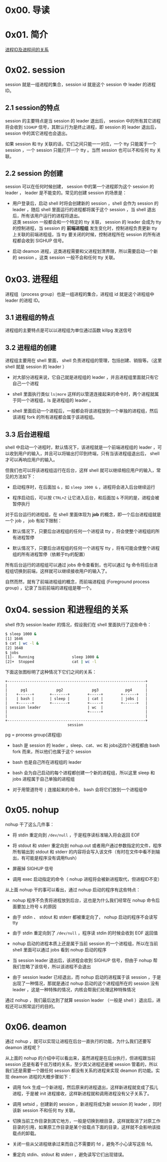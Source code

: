 # 0x00. 导读

# 0x01. 简介

[进程ID及进程间的关系](https://mazhen.tech/p/%E8%BF%9B%E7%A8%8Bid%E5%8F%8A%E8%BF%9B%E7%A8%8B%E9%97%B4%E7%9A%84%E5%85%B3%E7%B3%BB/)

# 0x02. session

session 就是一组进程的集合，session id 就是这个 session 中 leader 的进程 ID。

## 2.1 session的特点

session 的主要特点是当 session 的 leader 退出后， session 中的所有其它进程将会收到 `SIGHUP` 信号，其默认行为是终止进程，即 session 的 leader 退出后， session 中的其它进程也会退出。

如果 session 和 tty 关联的话，它们之间只能一一对应，一个 tty 只能属于一个 session ，一个 session 只能打开一个 tty 。当然 session 也可以不和任何 tty 关联。

## 2.2 session 的创建

session 可以在任何时候创建， session 中的第一个进程即为这个 session 的 leader ， leader 是不能变的。常见的创建 session 的场景是：

- 用户登录后，启动 shell 时将会创建新的 session ，shell 会作为 session 的 leader ，随后 shell 里面运行的进程都将属于这个 session ，当 shell 退出后，所有该用户运行的进程将退出。  
这类 session 一般都会和一个特定的 tty 关联， session 的 leader 会成为 tty 的控制进程，当 session 的 **前端进程组** 发生变化时，控制进程负责更新 tty 上关联的前端进程组，当 tty 要关闭的时候，控制进程所在 session 的所有进程都会收到 SIGHUP 信号。

- 启动 deamon 进程，这类进程需要和父进程划清界限，所以需要启动一个新的 session 。这类 session 一般不会和任何 tty 关联。

# 0x03. 进程组

进程组（process group）也是一组进程的集合，进程组 id 就是这个进程组中 leader 的进程 ID。

## 3.1 进程组的特点

进程组的主要特点是可以以进程组为单位通过函数 killpg 发送信号

## 3.2 进程组的创建

进程组主要用在 shell 里面， shell 负责进程组的管理，包括创建、销毁等。（这里 shell 就是 session 的 leader ）

- 对大部分进程来说，它自己就是进程组的 leader ，并且进程组里面就只有它自己一个进程

- shell 里面执行类似 `ls|more` 这样的以管道连接起来的命令时，两个进程就属于同一个进程组，ls 是进程组的 leader 。

- shell 里面启动一个进程后，一般都会将该进程放到一个单独的进程组，然后该进程 fork 的所有进程都会属于该进程组。

## 3.3 后台进程组

shell 中启动一个进程时，默认情况下，该进程就是一个前端进程组的 leader ，可以收到用户的输入，并且可以将输出打印到终端，只有当该进程组退出后， shell 才可以再响应用户的输入。

但我们也可以将该进程组运行在后台，这样 shell 就可以继续相应用户的输入，常见的方法如下：

- 启动程序时，在后面加 `&` ，如 `sleep 1000 &` ，进程将会进入后台继续运行

- 程序启动后，可以按 `CTRL+Z` 让它进入后台，和后面加 `&` 不同的是，进程会被暂停执行

对于后台运行的进程组，在 shell 里面体现为 **job** 的概念，即一个后台进程组就是一个  job ， job 有如下限制：

- 默认情况下，只要后台进程组的任何一个进程读 tty ，将会使整个进程组的所有进程暂停

- 默认情况下，只要后台进程组的任何一个进程写 tty ，将有可能会使整个进程组的所有进程暂停（依赖于tty的配置）

所有后台运行的进程组可以通过 jobs 命令查看到，也可以通过 fg 命令将后台进程组切换到前端，这样就可以继续接收用户的输入了。

自然而然，就有了前端进程组的概念，而前端进程组 (Foreground process group) ，记录了当前前端的进程组是哪一个。

# 0x04. session 和进程组的关系

shell 作为 session leader 的情况，假设我们在 shell 里面执行了这些命令：
```bash
$ sleep 1000 &
[1] 1646
$ cat | wc -l &
[2] 1648
$ jobs
[1]-  Running                 sleep 1000 &
[2]+  Stopped                 cat | wc -l
```

下面这张图标明了这种情况下它们之间的关系：
```
+--------------------------------------------------------------+
|                                                              |
|      pg1             pg2             pg3            pg4      |
|    +------+       +-------+        +-----+        +------+   |
|    | bash |       | sleep |        | cat |        | jobs |   |
|    +------+       +-------+        +-----+        +------+   |
| session leader                     | wc  |                   |
|                                    +-----+                   |
|                                                              |
+--------------------------------------------------------------+
                            session
```

pg = process group(进程组)

-  bash 是 session 的 leader ，sleep、cat、wc 和 jobs这四个进程都由 bash fork 而来，所以他们也属于这个 session 

-  bash 也是自己所在进程组的 leader 

-  bash 会为自己启动的每个进程都创建一个新的进程组，所以这里 sleep 和 jobs 进程属于自己单独的进程组

- 对于用管道符号 `|` 连接起来的命令， bash 会将它们放到一个进程组中

# 0x05. nohup

nohup 干了这么几件事：

- 将 stdin 重定向到 `/dev/null` ，于是程序读标准输入将会返回 EOF

- 将 stdout 和 stderr 重定向到 nohup.out 或者用户通过参数指定的文件，程序所有输出到 stdout 和 stderr 的内容将会写入该文件（有时在文件中看不到输出，有可能是程序没有调用flush）

- 屏蔽掉 SIGHUP 信号

- 调用 exec 启动指定的命令（ nohup 进程将会被新进程取代，但进程ID不变）

从上面 nohup 干的事可以看出，通过 nohup 启动的程序有这些特点：

-  nohup 程序不负责将进程放到后台，这也是为什么我们经常在 nohup 命令后面要加上符号 `&` 的原因

- 由于 stdin 、 stdout 和 stderr 都被重定向了， nohup 启动的程序不会读写 tty

- 由于 stdin 重定向到了 `/dev/null` ，程序读 stdin 的时候会收到 EOF 返回值

-  nohup 启动的进程本质上还是属于当前 session 的一个进程组，所以在当前 shell 里面可以通过 jobs 看到 nohup 启动的程序

- 当 session  leader 退出后，该进程会收到 SIGHUP 信号，但由于 nohup 帮我们忽略了该信号，所以该进程不会退出

- 由于 session leader 已经退出，而 nohup 启动的进程属于该 session ，于是出现了一种情况，那就是通过 nohup 启动的这个进程组所在的 session 没有 leader ，这是一种特殊的情况，内核会帮我们处理这种特殊情况

通过 nohup ，我们最后达到了就算 session leader （一般是 shell ）退出后，进程还可以照常运行的目的。

# 0x06. deamon

通过 nohup ，就可以实现让进程在后台一直执行的功能，为什么我们还要写 deamon 进程呢？

从上面的 nohup 的介绍中可以看出来，虽然进程是在后台执行，但进程跟当前 session 还是有着千丝万缕的关系，至少其父进程还是被 session 管着的，所以我们还是需要一个跟任何 session 都没有关系的进程来实现 deamon 的功能。实现 deamon 进程的大概步骤如下：

- 调用 fork 生成一个新进程，然后原来的进程退出，这样新进程就变成了孤儿进程，于是被 init 进程接收，这样新进程就和调用进程没有父子关系了。

- 调用 setsid ，创建新的 session ，新进程将成为新 session 的 leader ，同时该新 session 不和任何 tty 关联。

- 切换当前工作目录到其它地方，一般是切换到根目录，这样就取消了对原工作目录的引用，如果原工作目录是某个挂载点下面的目录，这样就不会影响该挂载点的卸载。

- 关闭一些从父进程继承过来而自己不需要的 fd ，避免不小心读写这些 fd。

- 重定向 stdin、stdout 和 stderr ，避免读写它们出现错误。